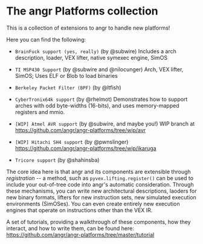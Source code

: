 # The angr Platforms collection

This is a collection of extensions to angr to handle new platforms!

Here you can find the following:

* ```BrainFuck support (yes, really)``` (by @subwire) Includes a arch description, loader, VEX lifter, native symexec engine, SimOS

* ```TI MSP430 Support``` (by @subwire and @nilocunger) Arch, VEX lifter, SimOS; Uses ELF or Blob to load binaries

* ```Berkeley Packet Filter (BPF)``` (by @ltfish) 

* ```CyberTronix64k support``` (by @rhelmot) Demonstrates how to support arches with odd byte-widths (16-bits), and uses memory-mapped registers and mmio.

* ```[WIP] Atmel AVR support``` (by @subwire, and maybe you!) WIP branch at https://github.com/angr/angr-platforms/tree/wip/avr

* ```[WIP] Hitachi SH4 support``` (by @pwnslinger) https://github.com/angr/angr-platforms/tree/wip/ikaruga

* ```Tricore support``` (by @shahinsba) 

The core idea here is that angr and its components are extensible through _registration_ -- a method, such as `pyvex.lifting.register()` can be used to include your out-of-tree code into angr's automatic consideration.
Through these mechanisms, you can write new architectural descriptions, laoders for new binary formats, lifters for new instruction sets, new simulated execution environments (SimOSes).  You can even create entirely new execution engines that operate on instructions other than the VEX IR.

A set of tutorials, providing a walkthrough of these components, how they interact, and how to write them, can be found here: https://github.com/angr/angr-platforms/tree/master/tutorial

